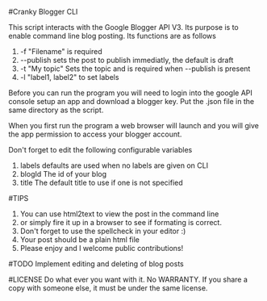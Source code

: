 #Cranky Blogger CLI

This script interacts with the Google Blogger API V3. Its purpose is to enable
command line blog posting. Its functions are as follows

1. -f "Filename"        is required
2. --publish            sets the post to publish immediatly, the default is draft
3. -t "My topic"        Sets the topic and is required when --publish is present
4. -l "label1, label2"  to set labels

Before you can run the program you will need to login into the google API
console setup an app and download a blogger key. Put the .json file in the same
directory as the script.

When you first run the program a web browser will launch and you will give the
app permission to access your blogger account.

Don't forget to edit the following configurable variables

1. labels  defaults are used when no labels are given on CLI
2. blogId  The id of your blog
3. title   The default title to use if one is not specified

#TIPS
1. You can use html2text to view the post in the command line 
2. or simply fire it up in a browser to see if formating is correct.
3. Don't forget to use the spellcheck in your editor :)
4. Your post should be a plain html file
5. Please enjoy and I welcome public contributions!

#TODO
Implement editing and deleting of blog posts


#LICENSE
Do what ever you want with it. No WARRANTY. If you share a copy with someone
else, it must be under the same license.
